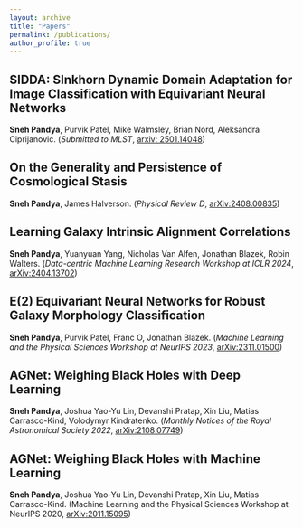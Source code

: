 ```yaml
---
layout: archive
title: "Papers"
permalink: /publications/
author_profile: true
---
```

## SIDDA: SInkhorn Dynamic Domain Adaptation for Image Classification with Equivariant Neural Networks
**Sneh Pandya**, Purvik Patel, Mike Walmsley, Brian Nord, Aleksandra Ciprijanovic. (*Submitted to MLST*, [arxiv: 2501.14048](https://arxiv.org/abs/2501.14048))
## On the Generality and Persistence of Cosmological Stasis
**Sneh Pandya**, James Halverson. (*Physical Review D*, [arXiv:2408.00835](https://arxiv.org/abs/2408.00835))

## Learning Galaxy Intrinsic Alignment Correlations
**Sneh Pandya**, Yuanyuan Yang, Nicholas Van Alfen, Jonathan Blazek, Robin Walters. (*Data-centric Machine Learning Research Workshop at ICLR 2024*, [arXiv:2404.13702](https://arxiv.org/abs/2404.13702))

## E(2) Equivariant Neural Networks for Robust Galaxy Morphology Classification
**Sneh Pandya**, Purvik Patel, Franc O, Jonathan Blazek. (*Machine Learning and the Physical Sciences Workshop at NeurIPS 2023*, [arXiv:2311.01500](https://arxiv.org/abs/2311.01500))

## AGNet: Weighing Black Holes with Deep Learning
**Sneh Pandya**, Joshua Yao-Yu Lin, Devanshi Pratap, Xin Liu, Matias Carrasco-Kind, Volodymyr Kindratenko. (*Monthly Notices of the Royal Astronomical Society 2022*, [arXiv:2108.07749](https://arxiv.org/abs/2108.07749))

## AGNet: Weighing Black Holes with Machine Learning
**Sneh Pandya**, Joshua Yao-Yu Lin, Devanshi Pratap, Xin Liu, Matias Carrasco-Kind. (Machine Learning and the Physical Sciences Workshop at NeurIPS 2020, [arXiv:2011.15095](https://arxiv.org/abs/2011.15095))


